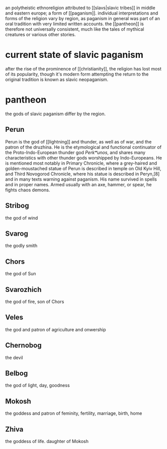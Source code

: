 an polytheistic ethnoreligion attributed to [[slavs|slavic tribes]] in middle and eastern europe; a form of [[paganism]]. individual interpretations and forms of the religion vary by region, as paganism in general was part of an oral tradition with very limited written accounts. the [[pantheon]] is therefore not universally consistent, much like the tales of mythical creatures or various other stories.

# current state of slavic paganism
after the rise of the prominence of [[christianity]], the religion has lost most of its popularity, though it's modern form attempting the return to the original tradition is known as slavic neopaganism.

# pantheon
the gods of slavic paganism differ by the region.
## Perun
Perun is the god of [[lightning]] and thunder, as well as of war, and the patron of the druzhina. He is the etymological and functional continuator of the Proto-Indo-European thunder god *Perkʷunos*, and shares many characteristics with other thunder gods worshipped by Indo-Europeans. He is mentioned most notably in Primary Chronicle, where a grey-haired and golden-moustached statue of Perun is described in temple on Old Kyiv Hill, and Third Novogorod Chronicle, where his statue is described in Peryn,[8] and in many texts warning against paganism. His name survived in spells and in proper names. Armed usually with an axe, hammer, or spear, he fights chaos demons.
## Stribog
the god of wind
## Svarog
the godly smith
## Chors
the god of Sun
## Svarozhich
the god of fire, son of Chors
## Veles
the god and patron of agriculture and onwership
## Chernobog
the devil
## Belbog
the god of light, day, goodness
## Mokosh
the goddess and patron of feminity, fertility, marriage, birth, home
## Zhiva
the goddess of life. daughter of Mokosh

# 
